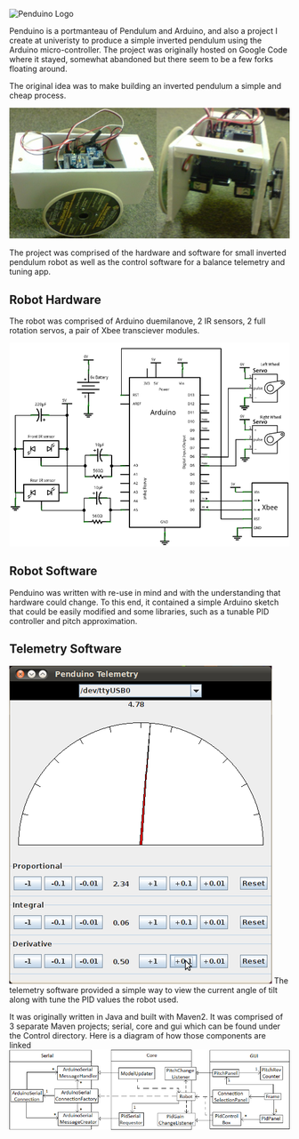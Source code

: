 ![Penduino Logo](https://github.com/guess-burger/penduino/raw/master/wiki/img/penduino.gif "Penduino Logo")

Penduino is a portmanteau of Pendulum and Arduino, and also a project I create at univeristy to produce a simple inverted pendulum using the Arduino micro-controller.
The project was originally hosted on Google Code where it stayed, somewhat abandoned but there seem to be a few forks floating around. 

The original idea was to make building an inverted pendulum a simple and cheap process.

![Robot](https://github.com/guess-burger/penduino/raw/master/wiki/img/robot.jpg "Robot")

The project was comprised of the hardware and software for small inverted pendulum robot as well as the control software for a balance telemetry and tuning app.

## Robot Hardware
The robot was comprised of Arduino duemilanove, 2 IR sensors, 2 full rotation servos, a pair of Xbee transciever modules.

![Hardware](https://github.com/guess-burger/penduino/raw/master/wiki/img/hardware_layout.png "Hardware")

## Robot Software
Penduino was written with re-use in mind and with the understanding that hardware could change. To this end, it contained a simple Arduino sketch that could be easily modified and some libraries, such as a tunable PID controller and pitch approximation. 



## Telemetry Software
![Telemetry screenshot](https://github.com/guess-burger/penduino/raw/master/wiki/img/telemetry.png "Telemetry screenshot")
The telemetry software provided a simple way to view the current angle of tilt along with tune the PID values the robot used.

It was originally written in Java and built with Maven2. 
It was comprised of 3 separate Maven projects; serial, core and gui which can be found under the Control directory.
Here is a diagram of how those components are linked
![Component diagram](https://github.com/guess-burger/penduino/raw/master/wiki/img/componet_class.png "Components")


